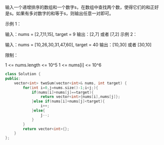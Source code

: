 输入一个递增排序的数组和一个数字s，在数组中查找两个数，使得它们的和正好是s。如果有多对数字的和等于s，则输出任意一对即可。

 

示例 1：

输入：nums = [2,7,11,15], target = 9
输出：[2,7] 或者 [7,2]
示例 2：

输入：nums = [10,26,30,31,47,60], target = 40
输出：[10,30] 或者 [30,10]


限制：

1 <= nums.length <= 10^5
1 <= nums[i] <= 10^6

```cpp
class Solution {
public:
    vector<int> twoSum(vector<int>& nums, int target) {
        for(int i=0,j=nums.size()-1;i<j;){
            if(nums[i]+nums[j]==target){
                return vector<int>{nums[i],nums[j]};
            }else if(nums[i]+nums[j]<target){
                i++;
            }else{
                j--;
            }
        }
        return vector<int>{};
    }
};
```

